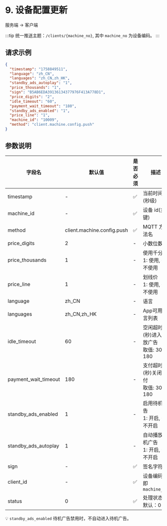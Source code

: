 # 9. 设备配置更新

服务端 -> 客户端

:::tip
统一推送主题：`/clients/{machine_no}`, 其中 `machine_no` 为设备编码。
:::

## 请求示例

```json
{
  "timestamp": "1758849511",
  "language": "zh_CN",
  "languages": "zh_CN,zh_HK",
  "standby_ads_autoplay": "1",
  "price_thousands": "1",
  "sign": "B5AB6EDA39136134377976F413A778D1",
  "price_digits": "2",
  "idle_timeout": "60",
  "payment_wait_timeout": "180",
  "standby_ads_enabled": "1",
  "price_line": "1",
  "machine_id": "10009",
  "method": "client.machine.config.push"
}
```

## 参数说明

| 字段名                                                | 默认值                        | 是否必须 | 描述                             |
|----------------------------------------------------|----------------------------|------|--------------------------------|
| timestamp                                          | -                          | ✅    | 当前时间戳(秒级)                      |
| machine_id                                         | -                          | ✅    | 设备 id(主键)                      |
| method                                             | client.machine.config.push | ✅    | MQTT 方法名                       |
| price_digits                                       | 2                          | -    | 小数位数                           |
| price_thousands                                    | 1                          | -    | 使用千分位<br /> 1: 使用, 0: 不使用      |
| price_line                                         | 1                          | -    | 划线价<br /> 1: 使用, 0: 不使用        |
| language                                           | zh_CN                      | -    | 语言                             |
| languages<Badge type="danger" text="v1.2.20 新增" /> | zh_CN,zh_HK                | -    | App可用语言列表                      |
| idle_timeout                                       | 60                         | -    | 空闲超时(秒)进入播放广告<br /> 取值: 30-180 |
| payment_wait_timeout                               | 180                        | -    | 支付超时(秒)关闭支付<br /> 取值: 30-180   |
| standby_ads_enabled                                | 1                          | -    | 启用待机广告<br /> 1: 开启, 0: 不开启     |
| standby_ads_autoplay                               | 1                          | -    | 自动播放待机广告<br /> 1: 开启, 0: 不开启   |
| sign                                               | -                          | ✅    | 签名字符串                          |
| client_id                                          | -                          | ✅    | 设备编码，即 `machine_no`            |
| status                                             | 0                          | ✅    | 处理状态，默认：0                      |

💡 `standby_ads_enabled` 待机广告禁用时，不自动进入待机广告。

